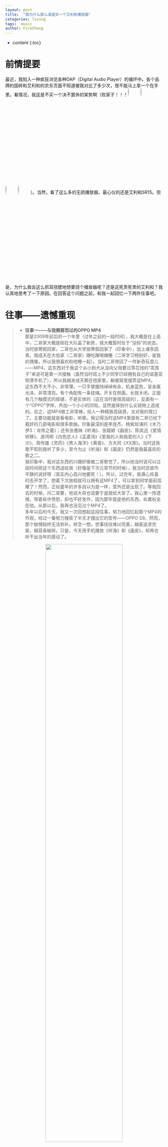 ```yaml
---
layout: post
title:  "我为什么那么渴望买一个艾利和播放器"
categories: living
tags:  music  
author: FireCheng
---
```


* content
{:toc}
  
# 前情提要  
最近，我陷入一种疯狂浏览各种DAP（Digital Audio Player）的循环中。各个品牌的国砖和艾利和的京东页面不知道被我对比了多少次，恨不能马上拿一个在手里。看情况，我这是不买一个决不罢休的架势啊（败家子！！！<img src="http://ww1.sinaimg.cn/large/006r3PQBjw1farfdg27a4j307s089q3f.jpg" width="8%"><img src="http://ww4.sinaimg.cn/large/ceeb653ejw1fap7cbwmasj207s089q3j.jpg" width="8%"><img src="http://ww2.sinaimg.cn/large/006r3PQBjw1fardq5fx84j307s089mxy.jpg" width="8%"><img src="http://ww2.sinaimg.cn/large/006r3PQBjw1fayrtxxayxj307s089js4.jpg" width="8%">）。当然，看了这么多的无损播放器，最心仪的还是艾利和SR15。但是，为什么我会这么抓耳挠腮地想要烧个播放器呢？还是这死贵死贵的艾利和？我认真地思考了一下原因。在回答这个问题之前，和我一起回忆一下两件往事吧。 

# 往事——遗憾重现  
<audio controls="controls" loop="loop" hidden="hidden"><source src="../audio/listen to the sea.mp3" type="audio/mpeg"></audio>
> - <b>往事一——与我擦肩而过的OPPO MP4</b>  
> 那是2009年前后的一个年里（过年之前的一段时间），我大概是在上高中，二哥家大概是刚在大队盖了新房，我大概暂时处于“没妈”的状态。当时放寒假回家，二哥也从大学放寒假回家了（印象中），加上诸多因素，我成天在大伯家（二哥家）蹭吃蹭喝蹭睡（二哥学习特别好，是我的偶像，所以我很喜欢和他睡一起）。当时二哥带回了一件新奇玩意儿——MP4，这东西对于我这个从小到大从没向父母要过零花钱的“乖孩子”来说可是第一次接触（虽然当时班上不少同学已经拥有自己的诺基亚侧滑手机了），所以我越发成天赖在他家里，躺被窝里摆弄这MP4。  
> 这东西不大不小，非常薄，一只手掌握持绰绰有余，机身蓝色，呈金属光泽，非常漂亮。有个角配有一条挂绳。开关在侧面，长按关闭。正面有几个触摸式的按键，不是实体的（这在当时是很高级的），反面有一个“OPPO”字样，外加一个小小的凹陷，显然是摔到什么尖锐物上造成的。总之，这MP4做工非常棒，给人一种精致高级感，太对我的胃口了。主要功能就是看电影，听歌。我记得当时这MP4里面有二哥已经下载好的几部电影和很多歌曲。印象最深的是李连杰、杨紫琼演的《木乃伊3：龙帝之墓》；还有张惠妹《听海》、张靓颖《画皮》、陈奕迅《爱情转移》、游鸿明《白色恋人》《孟婆汤》《爱我的人和我爱的人》《下沙》、周传雄《灵药》《男人海洋》《黄昏》、方大同《XX游》。当时这些歌不知别我听了多少，至今为止《听海》和《画皮》仍然是我最喜欢的歌之二。  
> 我印象中，我对这东西的兴趣好像被二哥察觉了，所以他当时说可以过段时间把这个东西送给我（好像是下次元宵节的时候），我当时还故作平静的说好呀（其实内心高兴地要死！）。所以，过完年，我满心欢喜的去开学了，想着下次放假就可以拥有这MP4了，可以拿到同学面前炫耀了！然而，正如童年的许多自以为是一样，意外还是出现了。等我回去的时候，问二哥要，他说大哥也说要于是就给大哥了。我心里一阵遗憾，带着些许愤怒，却也不好发作，因为那毕竟是他的东西，处置权全在他。从那以后，我再也没见过个MP4了。  
> 多年以后的今天，我又一次回想起这段往事，努力地回忆起那个MP4的外观，经过一番努力搜索了半天才搜出它的型号——OPPO S9。然而，那个缺憾始终无法弥补。转念一想，世事往往难以完美，越是追求完美，越容易破碎。只是，今天用手机播放《听海》和《画皮》，却再也听不出当年的感动了。  
<p align="center"><img src="http://img5.pcpop.com/ProductImages/500x375/1/1401/001401547.jpg" width="70%"></p>  

> - <b>往事二——温润的艾利和mp3</b>  
> 上大学的时候，黑鸭有一个艾利和的MP3，自带不可拆卸的耳机，耳机线可以当做挂绳挂在脖子上。黑鸭把它借给我一星期。那一个星期，我就循环听着它存储卡里面的歌。至今我仍记得一个小男孩唱的《angle》和《lemon tree》的旋律。音质确实是好，给人的感觉非常温润，而且小小一个，非常方便。黑鸭曾说把它低价转让给我，被我拒绝了，当时的我还不懂艾利和的分量。所以，我又与艾利和擦肩而过了。  
> 多年以后，当我了解了艾利和是怎样一个品牌的之后，对于当年的事情追悔莫及。但是，那个MP3独特的设计和温润的声音却依然烙印在我记忆深处，如同一只逗猫棒，不停地撩拨着我。  
<p align="center"><img src="https://scdn.slashgear.com/wp-content/uploads/2009/10/iriver_n20.jpg" width="70%"></p>

# 追本溯源  
我一直相信，一个人当下的性格、品味乃至三观都是其过往经历的投影和发展。也就是说，如果你有个某个突出的特点或者特别喜欢某个事物，那么一定可以从你过往的经历中找到让你形成这个特点或者爱好的源头。而多年前与我擦肩而过的OPPO MP4和艾利和MP3就是我今天及其想买一个艾利和SR15的源头。OPPO MP4给我留下了“你就是得不到你想要的这个MP4”的遗憾，就像是和我打了一个赌，多年我还没有赌本，如今却有了；艾利和MP3就像一个美女，和我一夜缠绵之后悄然离去，留下了一丝线索，等待着我的找寻与追随。这二者合在一起，让我抓耳挠腮地想要拥有一个艾利和SR15（我当然更想要SP2000，那也得有钱呀！！！）  
<p align="center"><img src="https://www.iriverplus.com/site/ak/eng/img/userdata/sr15/obj_2_1_lg.png" width="70%"></p>    

# 另外一点事  
之前以为解决了的VASP安装问题，还是TM的没有解决！！！为啥现在连哲睿的vasp也没法正常运行呀？难道是集群的原因？天哪！为什么要这么折磨我呀！艹！
  


